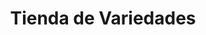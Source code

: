 ---
title: "Tienda de Variedades"
url: /ciudad-satelite/tienda-de-variedades-calle-hermano-e-morales-2/
shop: Lebensmittel
---